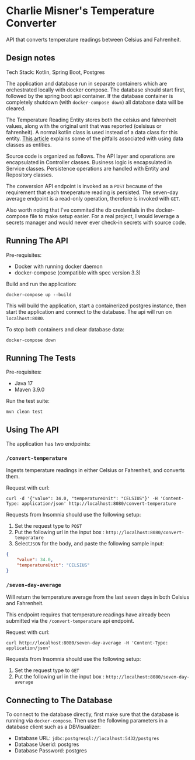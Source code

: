 # Charlie Misner's Temperature Converter
API that converts temperature readings between Celsius and Fahrenheit.

## Design notes
Tech Stack: Kotlin, Spring Boot, Postgres

The application and database run in separate containers which are orchestrated locally with docker compose.
The database should start first, followed by the spring boot api container. If the database container 
is completely shutdown (with `docker-compose down`) all database data will be cleared.

The Temperature Reading Entity stores both the celsius and fahrenheit values, along with the original unit 
that was reported (celsisus or fahrenheit). A normal kotlin class is used instead of 
a data class for this entity. [This article](https://www.baeldung.com/kotlin/jpa) explains some of the pitfalls
associated with using data classes as entities.

Source code is organized as follows. The API layer and operations are encapsulated in Controller classes. 
Business logic is encapsulated in Service classes. Persistence operations are handled with Entity and Repository
classes.

The conversion API endpoint is invoked as a `POST` because of the requirement that each tmeperature reading is persisted.
The seven-day average endpoint is a read-only operation, therefore is invoked with `GET`.

Also worth noting that I've commited the db credentials in the docker-compose file to make setup easier. For a real 
project, I would leverage a secrets manager and would never ever check-in secrets with source code.

## Running The API
Pre-requisites:
- Docker with running docker daemon
- docker-compose (compatible with spec version 3.3)

Build and run the application:
```
docker-compose up --build
```
This will build the application, start a containerized postgres instance, then start the application and 
connect to the database. The api will run on `localhost:8080`.

To stop both containers and clear database data:
```
docker-compose down
```

## Running The Tests

Pre-requisites:
- Java 17
- Maven 3.9.0

Run the test suite:
```
mvn clean test
```

## Using The API
The application has two endpoints:

### `/convert-temperature`
Ingests temperature readings in either Celsius or Fahrenheit, and converts them.

Request with curl:
```
curl -d '{"value": 34.0, "temperatureUnit": "CELSIUS"}' -H 'Content-Type: application/json' http://localhost:8080/convert-temperature
```
Requests from Insomnia should use the following setup:
1. Set the request type to `POST`
2. Put the following url in the input box : `http://localhost:8080/convert-temperature`
3. Select`JSON` for the body, and paste the following sample input:
```json
{
    "value": 34.0,
    "temperatureUnit": "CELSIUS"
}
```

### `/seven-day-average`
Will return the temperature average from the last seven days in both Celsius and Fahrenheit.

This endpoint requires that temperature readings have already been submitted via the `/convert-temperature`
api endpoint.

Request with curl:
```
curl http://localhost:8080/seven-day-average -H 'Content-Type: application/json'
```
Requests from Insomnia should use the following setup:
1. Set the request type to `GET`
2. Put the following url in the input box : `http://localhost:8080/seven-day-average`

## Connecting to The Database
To connect to the database directly, first make sure that the database is running via `docker-compose`. Then use the following
parameters in a database client such as a DBVisualizer:
- Database URL: `jdbc:postgresql://localhost:5432/postgres`
- Database Userid: postgres
- Database Password: postgres
